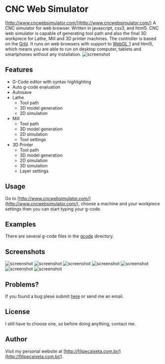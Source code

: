 # CNC Web Simulator
[http://www.cncwebsimulator.com/](http://www.cncwebsimulator.com/)
A CNC simulator for web browser. Written in javascript, css3, and html5. CNC web simulator is capable of generating tool path and also the final 3D workpiece for Lathe, Mill and 3D printer machines. The controller is based on the [Grbl](https://github.com/grbl/grbl). It runs on web browsers with support to [WebGL 1](http://webglreport.com/?v=1) and html5, which means you are able to run on desktop computer, tablets and smartphones without any installation. 
![screenshot](https://raw.githubusercontent.com/filipecaixeta/cncwebsim/gh-pages/doc/img/img.png)

## Features
- G-Code editor with syntax highlighting
- Auto g-code evaluation 
- Autosave
- Lathe 
  - Tool path
  - 3D model generation
  - 2D simulation
- Mill 
  - Tool path
  - 3D model generation
  - 2D simulation
  - Tool settings
- 3D Printer 
  - Tool path
  - 3D model generation
  - 2D simulation
  - 3D simulation
  - Layer settings

## Usage
Go to [http://www.cncwebsimulator.com/](http://www.cncwebsimulator.com/), choose a machine and your workpiece settings then you can start typing your g-code.

## Examples
There are several g-code files in the [gcode](https://github.com/filipecaixeta/cncwebsim/tree/master/gcode) directory.

## Screenshots
![screenshot](https://raw.githubusercontent.com/filipecaixeta/cncwebsim/gh-pages/doc/img/img5.png)
![screenshot](https://raw.githubusercontent.com/filipecaixeta/cncwebsim/gh-pages/doc/img/img7.png)
![screenshot](https://raw.githubusercontent.com/filipecaixeta/cncwebsim/gh-pages/doc/img/img3.png)
![screenshot](https://raw.githubusercontent.com/filipecaixeta/cncwebsim/gh-pages/doc/img/img2.png)
![screenshot](https://raw.githubusercontent.com/filipecaixeta/cncwebsim/gh-pages/doc/img/img6.png)
![screenshot](https://raw.githubusercontent.com/filipecaixeta/cncwebsim/gh-pages/doc/img/img4.png)
![screenshot](https://raw.githubusercontent.com/filipecaixeta/cncwebsim/gh-pages/doc/img/img1.png)

## Problems?
If you found a bug plese submit [here](https://github.com/filipecaixeta/cncwebsim/issues) or send me an email.


## License
I still have to choose one, so before doing anything, contact me.


## Author
Visit my personal website at [http://filipecaixeta.com.br/](http://filipecaixeta.com.br/).

